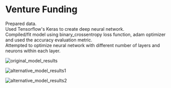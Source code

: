 # Venture Funding

Prepared data.   
Used Tensorflow's Keras to create deep neural network.  
Compiled/fit model using binary_crossentropy loss function, adam optimizer and used the accuracy evaluation metric.  
Attempted to optimize neural network with different number of layers and neurons within each layer.  


![original_model_results](https://user-images.githubusercontent.com/61864923/223854277-e06425bc-bb94-47f3-afff-c3bc9a616ac2.png)

![alternative_model_results1](https://user-images.githubusercontent.com/61864923/223854301-cf270712-a69b-45ab-92a4-1185ec3d7352.png)

![alternative_model_results2](https://user-images.githubusercontent.com/61864923/223854313-2877b202-30c4-403d-8dfe-8b3faacaee96.png)

